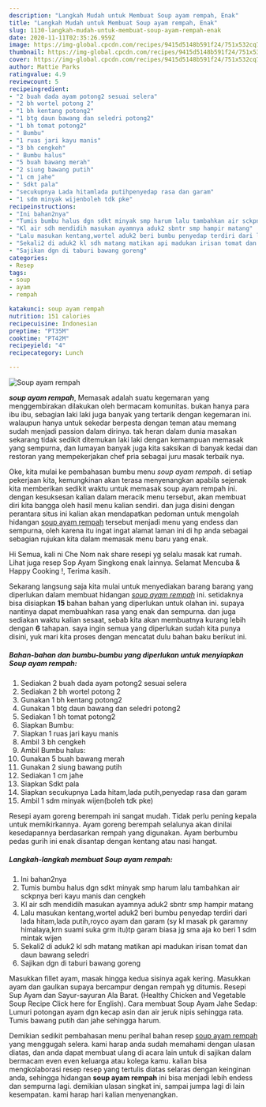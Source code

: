 ```yaml
---
description: "Langkah Mudah untuk Membuat Soup ayam rempah, Enak"
title: "Langkah Mudah untuk Membuat Soup ayam rempah, Enak"
slug: 1130-langkah-mudah-untuk-membuat-soup-ayam-rempah-enak
date: 2020-11-11T02:35:26.959Z
image: https://img-global.cpcdn.com/recipes/9415d5148b591f24/751x532cq70/soup-ayam-rempah-foto-resep-utama.jpg
thumbnail: https://img-global.cpcdn.com/recipes/9415d5148b591f24/751x532cq70/soup-ayam-rempah-foto-resep-utama.jpg
cover: https://img-global.cpcdn.com/recipes/9415d5148b591f24/751x532cq70/soup-ayam-rempah-foto-resep-utama.jpg
author: Mattie Parks
ratingvalue: 4.9
reviewcount: 5
recipeingredient:
- "2 buah dada ayam potong2 sesuai selera"
- "2 bh wortel potong 2"
- "1 bh kentang potong2"
- "1 btg daun bawang dan seledri potong2"
- "1 bh tomat potong2"
- " Bumbu"
- "1 ruas jari kayu manis"
- "3 bh cengkeh"
- " Bumbu halus"
- "5 buah bawang merah"
- "2 siung bawang putih"
- "1 cm jahe"
- " Sdkt pala"
- "secukupnya Lada hitamlada putihpenyedap rasa dan garam"
- "1 sdm minyak wijenboleh tdk pke"
recipeinstructions:
- "Ini bahan2nya"
- "Tumis bumbu halus dgn sdkt minyak smp harum lalu tambahkan air sckpnya beri kayu manis dan cengkeh"
- "Kl air sdh mendidih masukan ayamnya aduk2 sbntr smp hampir matang"
- "Lalu masukan kentang,wortel aduk2 beri bumbu penyedap terdiri dari lada hitam,lada putih,royco ayam dan garam (sy kl masak pk garamny himalaya,krn suami suka grm itu)tp garam biasa jg sma aja ko beri 1 sdm mintak wijen"
- "Sekali2 di aduk2 kl sdh matang matikan api madukan irisan tomat dan daun bawang seledri"
- "Sajikan dgn di taburi bawang goreng"
categories:
- Resep
tags:
- soup
- ayam
- rempah

katakunci: soup ayam rempah 
nutrition: 151 calories
recipecuisine: Indonesian
preptime: "PT35M"
cooktime: "PT42M"
recipeyield: "4"
recipecategory: Lunch

---
```



![Soup ayam rempah](https://img-global.cpcdn.com/recipes/9415d5148b591f24/751x532cq70/soup-ayam-rempah-foto-resep-utama.jpg)

<b><i>soup ayam rempah</i></b>, Memasak adalah suatu kegemaran yang menggembirakan dilakukan oleh bermacam komunitas. bukan hanya para ibu ibu, sebagian laki laki juga banyak yang tertarik dengan kegemaran ini. walaupun hanya untuk sekedar berpesta dengan teman atau memang sudah menjadi passion dalam dirinya. tak heran dalam dunia masakan sekarang tidak sedikit ditemukan laki laki dengan kemampuan memasak yang sempurna, dan lumayan banyak juga kita saksikan di banyak kedai dan restoran yang mempekerjakan chef pria sebagai juru masak terbaik nya.

Oke, kita mulai ke pembahasan bumbu menu <i>soup ayam rempah</i>. di setiap pekerjaan kita, kemungkinan akan terasa menyenangkan apabila sejenak kita memberikan sedikit waktu untuk memasak soup ayam rempah ini. dengan kesuksesan kalian dalam meracik menu tersebut, akan membuat diri kita bangga oleh hasil menu kalian sendiri. dan juga disini dengan perantara situs ini kalian akan mendapatkan pedoman untuk mengolah hidangan <u>soup ayam rempah</u> tersebut menjadi menu yang endess dan sempurna, oleh karena itu ingat ingat alamat laman ini di hp anda sebagai sebagian rujukan kita dalam memasak menu baru yang enak.

Hi Semua, kali ni Che Nom nak share resepi yg selalu masak kat rumah. Lihat juga resep Sop Ayam Singkong enak lainnya. Selamat Mencuba &amp; Happy Cooking !, Terima kasih.


Sekarang langsung saja kita mulai untuk menyediakan barang barang yang diperlukan dalam membuat hidangan <u><i>soup ayam rempah</i></u> ini. setidaknya bisa disiapkan <b>15</b> bahan bahan yang diperlukan untuk olahan ini. supaya nantinya dapat membuahkan rasa yang enak dan sempurna. dan juga sediakan waktu kalian sesaat, sebab kita akan membuatnya kurang lebih dengan <b>6</b> tahapan. saya ingin semua yang diperlukan sudah kita punya disini, yuk mari kita proses dengan mencatat dulu bahan baku berikut ini.

<!--inarticleads1-->

##### Bahan-bahan dan bumbu-bumbu yang diperlukan untuk menyiapkan Soup ayam rempah:

1. Sediakan 2 buah dada ayam potong2 sesuai selera
1. Sediakan 2 bh wortel potong 2
1. Gunakan 1 bh kentang potong2
1. Gunakan 1 btg daun bawang dan seledri potong2
1. Sediakan 1 bh tomat potong2
1. Siapkan  Bumbu:
1. Siapkan 1 ruas jari kayu manis
1. Ambil 3 bh cengkeh
1. Ambil  Bumbu halus:
1. Gunakan 5 buah bawang merah
1. Gunakan 2 siung bawang putih
1. Sediakan 1 cm jahe
1. Siapkan  Sdkt pala
1. Siapkan secukupnya Lada hitam,lada putih,penyedap rasa dan garam
1. Ambil 1 sdm minyak wijen(boleh tdk pke)


Resepi ayam goreng berempah ini sangat mudah. Tidak perlu pening kepala untuk memikirkannya. Ayam goreng berempah selalunya akan dinilai kesedapannya berdasarkan rempah yang digunakan. Ayam berbumbu pedas gurih ini enak disantap dengan kentang atau nasi hangat. 

<!--inarticleads2-->

##### Langkah-langkah membuat Soup ayam rempah:

1. Ini bahan2nya
1. Tumis bumbu halus dgn sdkt minyak smp harum lalu tambahkan air sckpnya beri kayu manis dan cengkeh
1. Kl air sdh mendidih masukan ayamnya aduk2 sbntr smp hampir matang
1. Lalu masukan kentang,wortel aduk2 beri bumbu penyedap terdiri dari lada hitam,lada putih,royco ayam dan garam (sy kl masak pk garamny himalaya,krn suami suka grm itu)tp garam biasa jg sma aja ko beri 1 sdm mintak wijen
1. Sekali2 di aduk2 kl sdh matang matikan api madukan irisan tomat dan daun bawang seledri
1. Sajikan dgn di taburi bawang goreng


Masukkan fillet ayam, masak hingga kedua sisinya agak kering. Masukkan ayam dan gaulkan supaya bercampur dengan rempah yg ditumis. Resepi Sup Ayam dan Sayur-sayuran Ala Barat. (Healthy Chicken and Vegetable Soup Recipe Click here for English). Cara membuat Soup Ayam Jahe Sedap: Lumuri potongan ayam dgn kecap asin dan air jeruk nipis sehingga rata. Tumis bawang putih dan jahe sehingga harum. 

Demikian sedikit pembahasan menu perihal bahan resep <u>soup ayam rempah</u> yang menggugah selera. kami harap anda sudah memahami dengan ulasan diatas, dan anda dapat membuat ulang di acara lain untuk di sajikan dalam bermacam even even keluarga atau kolega kamu. kalian bisa mengkolaborasi resep resep yang tertulis diatas selaras dengan keinginan anda, sehingga hidangan <b>soup ayam rempah</b> ini bisa menjadi lebih endess dan sempurna lagi. demikian ulasan singkat ini, sampai jumpa lagi di lain kesempatan. kami harap hari kalian menyenangkan.
